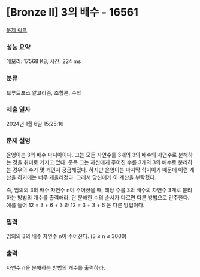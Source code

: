 # [Bronze II] 3의 배수 - 16561 

[문제 링크](https://www.acmicpc.net/problem/16561) 

### 성능 요약

메모리: 17568 KB, 시간: 224 ms

### 분류

브루트포스 알고리즘, 조합론, 수학

### 제출 일자

2024년 1월 6일 15:25:16

### 문제 설명

<p>윤영이는 3의 배수 마니아이다. 그는 모든 자연수를 3개의 3의 배수의 자연수로 분해하는 것을 취미로 가지고 있다. 문득 그는 자신에게 주어진 수를 3개의 3의 배수로 분리하는 경우의 수가 몇 개인지 궁금해졌다. 하지만 윤영이는 마지막 학기이기 때문에 이런 계산을 하기에는 너무 게을러졌다. 그래서 당신에게 이 계산을 부탁했다.</p>

<p>즉, 임의의 3의 배수 자연수 n이 주어졌을 때, 해당 수를 3의 배수의 자연수 3개로 분리하는 방법의 개수를 출력해라. 단 분해한 수의 순서가 다르면 다른 방법으로 간주한다. 예를 들어 12 = 3 + 6 + 3 과 12 = 3 + 3 + 6 은 다른 방법이다.</p>

### 입력 

 <p>임의의 3의 배수 자연수 n이 주어진다. (3 ≤ n ≤ 3000)</p>

### 출력 

 <p>자연수 n을 분해하는 방법의 개수를 출력하라.</p>

